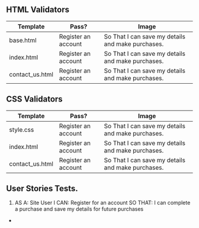 ## HTML Validators

| Template | Pass? | Image|
| ------------- | -- | ------------- |
| base.html | Register an account | So That I can save my details and make purchases. |
| index.html | Register an account | So That I can save my details and make purchases. |
| contact_us.html | Register an account | So That I can save my details and make purchases. |

## CSS Validators

| Template | Pass? | Image|
| ------------- | -- | ------------- |
| style.css | Register an account | So That I can save my details and make purchases. |
| index.html | Register an account | So That I can save my details and make purchases. |
| contact_us.html | Register an account | So That I can save my details and make purchases. |


## User Stories Tests. 

1. AS A: Site User I CAN: Register for an account SO THAT: I can complete a purchase and save my details for future purchases

+